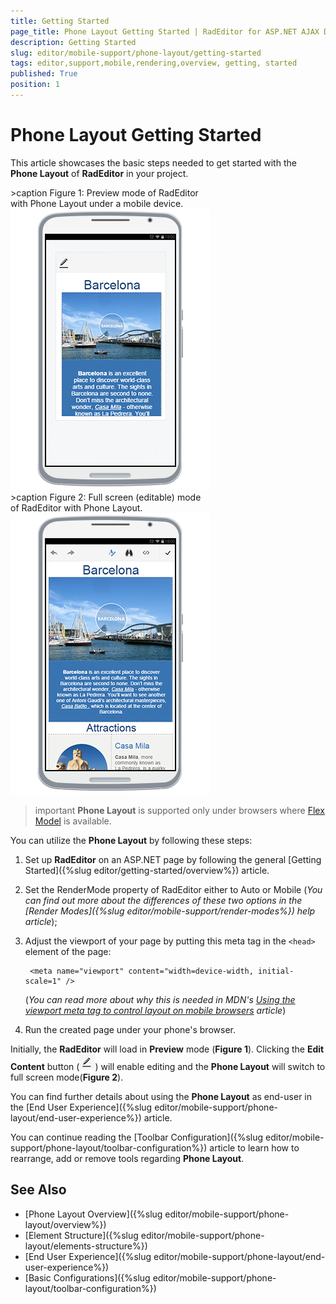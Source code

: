 ```yaml
---
title: Getting Started
page_title: Phone Layout Getting Started | RadEditor for ASP.NET AJAX Documentation
description: Getting Started
slug: editor/mobile-support/phone-layout/getting-started
tags: editor,support,mobile,rendering,overview, getting, started
published: True
position: 1
---
```

   

# Phone Layout Getting Started

This article showcases the basic steps needed to get started with the **Phone Layout** of **RadEditor** in your project. 

<div style="display:inline-block; margin-right:10px;">
>caption Figure 1: Preview mode of RadEditor <br />with Phone Layout under a mobile device.
<br/>
<img alt="Phone Layout Editor - Preview mode" src="./images/preview-mode.png" />
</div>


<div style="display:inline-block;">
>caption Figure 2: Full screen (editable) mode <br />of RadEditor with Phone Layout.
<br/>
<img alt="Phone Layout Editor - Full screen mode" src="./images/full-screen-mode.png" />
</div>


>important **Phone Layout** is supported only under browsers where [Flex Model](https://developer.mozilla.org/en-US/docs/Web/Guide/CSS/Flexible_boxes) is available.


You can utilize the **Phone Layout** by following these steps:

1. Set up **RadEditor** on an ASP.NET page by following the general [Getting Started]({%slug editor/getting-started/overview%}) article.

1. Set the RenderMode property of RadEditor either to Auto or Mobile
	(*You can find out more about the differences of these two options in the [Render Modes]({%slug editor/mobile-support/render-modes%}) help article*);

1. Adjust the viewport of your page by putting this meta tag in the `<head>` element of the page:

		<meta name="viewport" content="width=device-width, initial-scale=1" />

	(*You can read more about why this is needed in MDN's [Using the viewport meta tag to control layout on mobile browsers](https://developer.mozilla.org/en-US/docs/Mozilla/Mobile/Viewport_meta_tag) article*)

1. Run the created page under your phone's browser.

Initially, the **RadEditor** will load in **Preview** mode (**Figure 1**). Clicking the **Edit Content** button (![](./images/edit-contnet-button.png)) will enable editing and the **Phone Layout** will switch to full screen mode(**Figure 2**).

You can find further details about using the **Phone Layout** as end-user in the [End User Experience]({%slug editor/mobile-support/phone-layout/end-user-experience%}) article.

You can continue reading the [Toolbar Configuration]({%slug editor/mobile-support/phone-layout/toolbar-configuration%}) article to learn how to rearrange, add or remove tools regarding **Phone Layout**.

## See Also 

* [Phone Layout Overview]({%slug editor/mobile-support/phone-layout/overview%})
* [Element Structure]({%slug editor/mobile-support/phone-layout/elements-structure%})
* [End User Experience]({%slug editor/mobile-support/phone-layout/end-user-experience%})
* [Basic Configurations]({%slug editor/mobile-support/phone-layout/toolbar-configuration%}) 